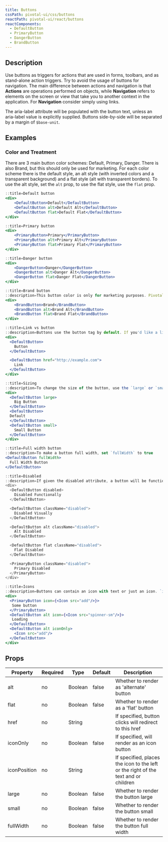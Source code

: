 ```yaml
---
title: Buttons
cssPath: pivotal-ui/css/buttons
reactPath: pivotal-ui/react/buttons
reactComponents:
  - DefaultButton
  - PrimaryButton
  - DangerButton
  - BrandButton
---
```


## Description
Use buttons as triggers for actions that are used in forms, toolbars, and as stand-alone action triggers. Try to avoid the usage of buttons for navigation. The main difference between actions and navigation is that **Actions** are operations performed on objects, while **Navigation** refers to elements on the screen or view that take you to another context in the application. For **Navigation** consider simply using links.


The aria-label attribute will be populated with the button text, unless an aria-label value is explicitly supplied. Buttons side-by-side will be separated by a margin of `$base-unit`.

## Examples

### Color and Treatment
There are 3 main button color schemes: Default, Primary, Danger. There is also Brand, but this should only be used for marketing. For each color scheme there is the default style, an alt style (with inverted colors and a transparent background) and a flat style (alt with transparent borders). To use the alt style, set the `alt` prop, to use the flat style, use the `flat` prop.

```jsx
::title=Default button
<div>
    <DefaultButton>Default</DefaultButton>
    <DefaultButton alt>Default Alt</DefaultButton>
    <DefaultButton flat>Default Flat</DefaultButton>
</div>
```

```jsx
::title=Primary button
<div>
    <PrimaryButton>Primary</PrimaryButton>
    <PrimaryButton alt>Primary Alt</PrimaryButton>
    <PrimaryButton flat>Primary Flat</PrimaryButton>
</div>
```

```jsx
::title=Danger button
<div>
    <DangerButton>Danger</DangerButton>
    <DangerButton alt>Danger Alt</DangerButton>
    <DangerButton flat>Danger Flat</DangerButton>
</div>
```

```jsx
::title=Brand button
::description=This button color is only for marketing purposes. Pivotal products should refrain from using this button.
<div>
    <BrandButton>Brand</BrandButton>
    <BrandButton alt>Brand Alt</BrandButton>
    <BrandButton flat>Brand Flat</BrandButton>
</div>
```

```jsx
::title=Link vs button
::description=Buttons use the button tag by default. If you'd like a link rather than a button, simply add an `href` attribute.
<div>
  <DefaultButton>
    Button
  </DefaultButton>

  <DefaultButton href="http://example.com">
    Link
  </DefaultButton>
</div>
```


```jsx
::title=Sizing
::description=To change the size of the button, use the `large` or `small` property.
<div>
  <DefaultButton large>
    Big Button
  </DefaultButton>
  <DefaultButton>
  Default
  </DefaultButton>
  <DefaultButton small>
    Small Button
  </DefaultButton>
</div>
```

```jsx
::title=Full width button
::description=To make a button full width, set `fullWidth` to true
<DefaultButton fullWidth>
  Full Width Button
</DefaultButton>
```

```jsx
::title=Disabled
::description=If given the disabled attribute, a button will be functionally disabled, but will look unchanged. If given the disabled class, a button will be functionally disabled, and will also change visually.
<div>
  <DefaultButton disabled>
    Disabled Functionally
  </DefaultButton>

  <DefaultButton className="disabled">
    Disabled Visually
  </DefaultButton>

  <DefaultButton alt className="disabled">
    Alt Disabled
  </DefaultButton>

  <DefaultButton flat className="disabled">
    Flat Disabled
  </DefaultButton>

  <PrimaryButton className="disabled">
    Primary Disabled
  </PrimaryButton>
</div>
```

```jsx
::title=Icons
::description=Buttons can contain an icon with text or just an icon. `import {Icon} from 'pivotal-ui/react/iconography';`
<div>
  <PrimaryButton icon={<Icon src="add"/>}>
   Some button
  </PrimaryButton>
  <DefaultButton alt icon={<Icon src="spinner-sm"/>}>
   Loading
  </DefaultButton>
  <DefaultButton alt iconOnly>
    <Icon src="add"/>
  </DefaultButton>
</div>

```

## Props

Property     | Required | Type    | Default | Description
-------------|----------|---------|---------|------------
alt          | no       | Boolean | false   | Whether to render as 'alternate' button
flat         | no       | Boolean | false   | Whether to render as a 'flat' button
href         | no       | String  |         | If specified, button clicks will redirect to this href
iconOnly     | no       | Boolean | false   | If specified, will render as an icon button
iconPosition | no       | String  |         | If specified, places the icon to the left or the right of the text and or children
large        | no       | Boolean | false   | Whether to render the button large
small        | no       | Boolean | false   | Whether to render the button small
fullWidth    | no       | Boolean | false   | Whether to render the button full width
